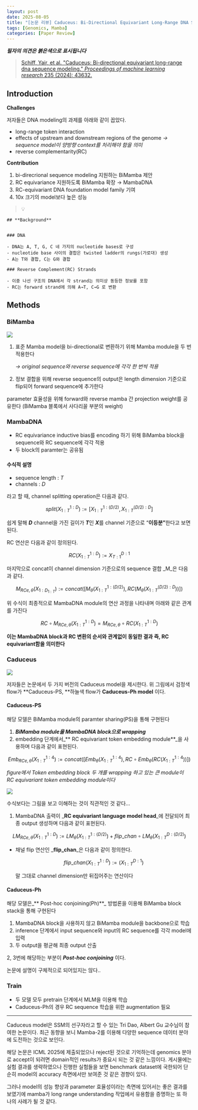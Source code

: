 ```yaml
---
layout: post
date: 2025-08-05
title: "[논문 리뷰] Caduceus: Bi-Directional Equivariant Long-Range DNA Sequence Modeling"
tags: [Genomics, Mamba]
categories: [Paper Review]
---
```


<span class="notion-red">_**필자의 의견은 붉은색으로 표시됩니다**_</span>


> [Schiff, Yair, et al. "Caduceus: Bi-directional equivariant long-range dna sequence modeling." ](https://pmc.ncbi.nlm.nih.gov/articles/PMC12189541/)[_Proceedings of machine learning research_](https://pmc.ncbi.nlm.nih.gov/articles/PMC12189541/)[ 235 (2024): 43632.](https://pmc.ncbi.nlm.nih.gov/articles/PMC12189541/)



## Introduction


**Challenges**


저자들은 DNA modeling의 과제를 아래와 같이 꼽았다.

- long-range token interaction
- effects of upstream and downstream regions of the genome 
_→ sequence model이 양방향 context를 처리해야 함을 의미_
- reverse complementarity(RC)

**Contribution**

1. bi-direcrional sequence modeling 지원하는 BiMamba 제안
1. RC equivariance 지원하도록 BiMamba 확장 → MambaDNA
1. RC-equivariant DNA foundation model family 기여
1. 10x 크기의 model보다 높은 성능

> 💡 


	## **Background**


	### DNA

	- DNA는 A, T, G, C 네 가지의 nucleotide bases로 구성
	- nucleotide base 사이의 결합은 twisted ladder의 rungs(가로대) 생성
	- A는 T와 결합, C는 G와 결합

	### Reverse Complement(RC) Strands

	- 이중 나선 구조의 DNA에서 각 strand는 의미상 동등한 정보를 포함
	- RC는 forward strand에 의해 A→T, C→G 로 변환


## Methods



### BiMamba


![](https://prod-files-secure.s3.us-west-2.amazonaws.com/542b861c-36a8-4051-84e5-8804b6728dba/2c247d59-7815-4980-99f0-8f0d21f445a7/image.png?X-Amz-Algorithm=AWS4-HMAC-SHA256&X-Amz-Content-Sha256=UNSIGNED-PAYLOAD&X-Amz-Credential=ASIAZI2LB4664Z7RVZQB%2F20250819%2Fus-west-2%2Fs3%2Faws4_request&X-Amz-Date=20250819T230058Z&X-Amz-Expires=3600&X-Amz-Security-Token=IQoJb3JpZ2luX2VjEH4aCXVzLXdlc3QtMiJGMEQCIFyEKdz0REutnz1o1A%2FkArCKwGqFsXOB%2Fmm4vGqknh2UAiAsGvlk0oedA6PgSzth1S8vWFZaDn8nWFNeGeWKmTfkHSqIBAjH%2F%2F%2F%2F%2F%2F%2F%2F%2F%2F8BEAAaDDYzNzQyMzE4MzgwNSIMfQ3lJGSTXRUBEnG8KtwDGyKRxuoMHrx3TUcMAd7YOC4vpYEEgYm5hojGME6pDk5S0GPWrwEGDJrQEm6jCYf7yKmlRGJmf278EM1vQ1etNtaSoYflRWkVtZPMxzPT6ZVfJOiBCNtzaqL4geUdtMfjnWNQzh3TMdoFiudf8ldGi3M2qlJWEcIEyPQVRWleSlJfIK7Ru8jLP5NfRNOHZ3evFujxKCpcYYLIcu%2FOqfXxmwzdIeavhqhqdh54rA3p%2Bu0eQ8CZnJtZ1p1OLOKV0%2BWpwHFNfCbRcgNzwZeH5vJFLor6uGXXaBG0KGnrPWK386tiaTVdyVj06%2FSfdZDLBOJIt6QZj4faYbz3sQ6Ysf4OcTeEZwbWhzd0qGUXE16Y2Q1UCLvxNweKmv%2FCnOcsX2wKIel06dKvygp8cRo0gNygkz6MDTA5xL3gYH58NaKmkaom1wZyX%2Bo%2FluRWoO7wwT%2BIuHqVoA0zX0vwgOr40ANDJJ8N01rEB4pAxxoWTjJbmWZ8u2jZG3wO4DgoQ6nVCXeWv%2FTbNKSO7uzQveM%2Ff39HBlSPi4UG4Yq9%2BGQG2GKeAZtI103e1m74LhLJ%2Bf%2B4MdLyTF8xI8dykCS3A4bHNu%2FF6AnoPU%2FeYZuh6Pcl8EMKqQPSVfM0sc3Wfjj8AAow0%2BqTxQY6pgFUd3giksVxVXNMETVNdHaRZ%2FIh9%2BRmWO3ms17t%2B3ZpvLQPyqZ%2B25i%2Br%2FaFwR%2BiKnR3LQuOQ1RC%2FmL2cv20%2FIHkEbgsSw7pJdYcf2ybZ55S8rd1me1ggf8YBpA6qNfoPSksulG3pnanBMRyoSZ%2B%2B5R0XGFJD%2BHPs9S4H5Uv%2FpckjkevAkKOK%2BPrySC6%2FJxYjSG5U42RhB1I8TSdjFEY%2FclvfnLQhR8T&X-Amz-Signature=93785aa35a63864ad3f30462537a6300b35f959f8a445b36d6eb8754073f145e&X-Amz-SignedHeaders=host&x-amz-checksum-mode=ENABLED&x-id=GetObject)

1. 표준 Mamba model을 bi-directional로 변환하기 위해 Mamba module을 두 번 적용한다

	_→ original sequence와 reverse sequence에 각각 한 번씩 적용_

1. 정보 결합을 위해 reverse sequence의 output은 length dimension 기준으로 flip되어 forward sequence에 추가한다

parameter 효율성을 위해 forward와 reverse mamba 간 projection weight를 공유한다 (BiMamba 블록에서 사다리꼴 부분의 weight)



### MambaDNA

- RC equivariance inductive bias를 encoding 하기 위해 BiMamba block을 sequence와 RC sequence에 각각 적용
- 두 block의 paramter는 공유됨


#### 수식적 설명

- sequence length : _T_
- channels : _D_

라고 할 때,  channel splitting operation은 다음과 같다.


$$
split(X^{1:D}_{1:T}):=[X^{1:(D/2)}_{1:T},X^{(D/2):D}_{1:T}]
$$


<span class="notion-red">쉽게 말해 </span><span class="notion-red">_**D**_</span><span class="notion-red"> channel을 가진 길이가 </span><span class="notion-red">_**T**_</span><span class="notion-red">인 </span><span class="notion-red">_**X**_</span><span class="notion-red">를 channel 기준으로 “</span><span class="notion-red">**이등분”**</span><span class="notion-red">한다고 보면 된다.</span>


RC 연산은 다음과 같이 정의된다.


$$
RC(X^{1:D}_{1:T}):=X^{D:1}_{T:1}
$$


마지막으로 concat이 channel dimension 기준으로의 sequence 결합 _M_은 다음과 같다.


$$
M_{RCe,\theta}(X_{1:D_{1:T}}):=concat([M_{\theta}(X^{1:(D/2)}_{1:T}),RC(M_{\theta}(X^{(D/2):D}_{1:T}))])
$$


위 수식이 최종적으로 MambaDNA module의 연산 과정을 나타내며 아래와 같은 관계를 가진다


$$
RC\circ M_{RCe,\theta}(X^{1:D}_{1:T}) = M_{RCe,\theta} \circ RC(X^{1:D}_{1:T})
$$


**이는 MambaDNA block과 RC 변환의 순서와 관계없이 동일한 결과 즉, RC equivariant함을 의미한다**



### Caduceus


![](https://prod-files-secure.s3.us-west-2.amazonaws.com/542b861c-36a8-4051-84e5-8804b6728dba/f94a60d7-8145-473b-aef9-7c68d3ec604a/image.png?X-Amz-Algorithm=AWS4-HMAC-SHA256&X-Amz-Content-Sha256=UNSIGNED-PAYLOAD&X-Amz-Credential=ASIAZI2LB4664Z7RVZQB%2F20250819%2Fus-west-2%2Fs3%2Faws4_request&X-Amz-Date=20250819T230059Z&X-Amz-Expires=3600&X-Amz-Security-Token=IQoJb3JpZ2luX2VjEH4aCXVzLXdlc3QtMiJGMEQCIFyEKdz0REutnz1o1A%2FkArCKwGqFsXOB%2Fmm4vGqknh2UAiAsGvlk0oedA6PgSzth1S8vWFZaDn8nWFNeGeWKmTfkHSqIBAjH%2F%2F%2F%2F%2F%2F%2F%2F%2F%2F8BEAAaDDYzNzQyMzE4MzgwNSIMfQ3lJGSTXRUBEnG8KtwDGyKRxuoMHrx3TUcMAd7YOC4vpYEEgYm5hojGME6pDk5S0GPWrwEGDJrQEm6jCYf7yKmlRGJmf278EM1vQ1etNtaSoYflRWkVtZPMxzPT6ZVfJOiBCNtzaqL4geUdtMfjnWNQzh3TMdoFiudf8ldGi3M2qlJWEcIEyPQVRWleSlJfIK7Ru8jLP5NfRNOHZ3evFujxKCpcYYLIcu%2FOqfXxmwzdIeavhqhqdh54rA3p%2Bu0eQ8CZnJtZ1p1OLOKV0%2BWpwHFNfCbRcgNzwZeH5vJFLor6uGXXaBG0KGnrPWK386tiaTVdyVj06%2FSfdZDLBOJIt6QZj4faYbz3sQ6Ysf4OcTeEZwbWhzd0qGUXE16Y2Q1UCLvxNweKmv%2FCnOcsX2wKIel06dKvygp8cRo0gNygkz6MDTA5xL3gYH58NaKmkaom1wZyX%2Bo%2FluRWoO7wwT%2BIuHqVoA0zX0vwgOr40ANDJJ8N01rEB4pAxxoWTjJbmWZ8u2jZG3wO4DgoQ6nVCXeWv%2FTbNKSO7uzQveM%2Ff39HBlSPi4UG4Yq9%2BGQG2GKeAZtI103e1m74LhLJ%2Bf%2B4MdLyTF8xI8dykCS3A4bHNu%2FF6AnoPU%2FeYZuh6Pcl8EMKqQPSVfM0sc3Wfjj8AAow0%2BqTxQY6pgFUd3giksVxVXNMETVNdHaRZ%2FIh9%2BRmWO3ms17t%2B3ZpvLQPyqZ%2B25i%2Br%2FaFwR%2BiKnR3LQuOQ1RC%2FmL2cv20%2FIHkEbgsSw7pJdYcf2ybZ55S8rd1me1ggf8YBpA6qNfoPSksulG3pnanBMRyoSZ%2B%2B5R0XGFJD%2BHPs9S4H5Uv%2FpckjkevAkKOK%2BPrySC6%2FJxYjSG5U42RhB1I8TSdjFEY%2FclvfnLQhR8T&X-Amz-Signature=0e2a5c9325adf9f23d25529c4ec6d187288efe09ffc00730f1f2026ed60eff70&X-Amz-SignedHeaders=host&x-amz-checksum-mode=ENABLED&x-id=GetObject)


저자들은 논문에서 두 가지 버전의 Caduceus model을 제시한다. 위 그림에서 검정색 flow가 **Caduceus-PS, **하늘색 flow가 **Caduceus-Ph model** 이다.



#### Caduceus-PS


해당 모델은 BiMamba module의 paramter sharing(PS)을 통해 구현된다

1. _**BiMamba module을 MambaDNA block으로 wrapping**_
1. embedding 단계에서_** RC equivariant token embedding module**_을 사용하며 다음과 같이 표현된다.

$$
Emb_{RCe,\theta}(X^{1:4}_{1:T}):=concat([Emb_{\theta}(X^{1:4}_{1:T}),RC \circ Emb_{\theta}(RC(X^{1:4}_{1:T}))])
$$


_figure에서 Token embedding block 두 개를 wrapping 하고 있는 큰 module이 RC equivariant token embedding module이다_


![](https://prod-files-secure.s3.us-west-2.amazonaws.com/542b861c-36a8-4051-84e5-8804b6728dba/b175e4da-71eb-4e91-8c23-a06dabe673c9/image.png?X-Amz-Algorithm=AWS4-HMAC-SHA256&X-Amz-Content-Sha256=UNSIGNED-PAYLOAD&X-Amz-Credential=ASIAZI2LB4664Z7RVZQB%2F20250819%2Fus-west-2%2Fs3%2Faws4_request&X-Amz-Date=20250819T230059Z&X-Amz-Expires=3600&X-Amz-Security-Token=IQoJb3JpZ2luX2VjEH4aCXVzLXdlc3QtMiJGMEQCIFyEKdz0REutnz1o1A%2FkArCKwGqFsXOB%2Fmm4vGqknh2UAiAsGvlk0oedA6PgSzth1S8vWFZaDn8nWFNeGeWKmTfkHSqIBAjH%2F%2F%2F%2F%2F%2F%2F%2F%2F%2F8BEAAaDDYzNzQyMzE4MzgwNSIMfQ3lJGSTXRUBEnG8KtwDGyKRxuoMHrx3TUcMAd7YOC4vpYEEgYm5hojGME6pDk5S0GPWrwEGDJrQEm6jCYf7yKmlRGJmf278EM1vQ1etNtaSoYflRWkVtZPMxzPT6ZVfJOiBCNtzaqL4geUdtMfjnWNQzh3TMdoFiudf8ldGi3M2qlJWEcIEyPQVRWleSlJfIK7Ru8jLP5NfRNOHZ3evFujxKCpcYYLIcu%2FOqfXxmwzdIeavhqhqdh54rA3p%2Bu0eQ8CZnJtZ1p1OLOKV0%2BWpwHFNfCbRcgNzwZeH5vJFLor6uGXXaBG0KGnrPWK386tiaTVdyVj06%2FSfdZDLBOJIt6QZj4faYbz3sQ6Ysf4OcTeEZwbWhzd0qGUXE16Y2Q1UCLvxNweKmv%2FCnOcsX2wKIel06dKvygp8cRo0gNygkz6MDTA5xL3gYH58NaKmkaom1wZyX%2Bo%2FluRWoO7wwT%2BIuHqVoA0zX0vwgOr40ANDJJ8N01rEB4pAxxoWTjJbmWZ8u2jZG3wO4DgoQ6nVCXeWv%2FTbNKSO7uzQveM%2Ff39HBlSPi4UG4Yq9%2BGQG2GKeAZtI103e1m74LhLJ%2Bf%2B4MdLyTF8xI8dykCS3A4bHNu%2FF6AnoPU%2FeYZuh6Pcl8EMKqQPSVfM0sc3Wfjj8AAow0%2BqTxQY6pgFUd3giksVxVXNMETVNdHaRZ%2FIh9%2BRmWO3ms17t%2B3ZpvLQPyqZ%2B25i%2Br%2FaFwR%2BiKnR3LQuOQ1RC%2FmL2cv20%2FIHkEbgsSw7pJdYcf2ybZ55S8rd1me1ggf8YBpA6qNfoPSksulG3pnanBMRyoSZ%2B%2B5R0XGFJD%2BHPs9S4H5Uv%2FpckjkevAkKOK%2BPrySC6%2FJxYjSG5U42RhB1I8TSdjFEY%2FclvfnLQhR8T&X-Amz-Signature=df06f59bff4d9659df6239c94b5004dbc9a4c65904d20108398a7bd14783863c&X-Amz-SignedHeaders=host&x-amz-checksum-mode=ENABLED&x-id=GetObject)


<span class="notion-red">수식보다는 그림을 보고 이해하는 것이 직관적인 것 같다…</span>

1. MambaDNA 출력이 _**RC equivariant language model head**_에 전달되어 최종 output 생성하며 다음과 같이 표현된다.

$$
LM_{RCe,\theta}(X^{1:D}_{1:T}):= LM_{\theta}(X^{1:(D/2)}_{1:T})+flip\_chan\circ LM_{\theta}(X^{D:(D/2)}_{1:T})
$$

- 채널 flip 연산인 _**flip\_chan**_은 다음과 같이 정의한다.

	$$
	flip\_chan(X^{1:D}_{1:T}):=(X^{D:1}_{1:T})
	$$


	말 그대로 channel dimension만 뒤집어주는 연산이다



#### Caduceus-Ph


해당 모델은_** Post-hoc conjoining(Ph)**_ 방법론을 이용해 BiMamba block stack을 통해 구현된다

1. MambaDNA block을 사용하지 않고 BiMamba module을 backbone으로 학습
1. inference 단계에서 input sequence와 input의 RC sequence를 각각 model에 입력
1. 두 output을 평균해 최종 output 산출

2, 3번에 해당하는 부분이 _**Post-hoc conjoining**_ 이다.


<span class="notion-red">논문에 설명이 구체적으로 되어있지는 않다..</span>



### Train

- 두 모델 모두 pretrain 단계에서 MLM을 이용해 학습
- Caduceus-Ph의 경우 RC sequence 학습을 위한 augmentation 필요

---


<span class="notion-red">Caduceus model은 SSM의 선구자라고 할 수 있는 Tri Dao, Albert Gu 교수님이 참여한 논문이다. 최근 동향을 보니 Mamba-2를 이용해 다양한 sequence 데이터 분야에 도전하는 것으로 보인다.</span>


<span class="notion-red">해당 논문은 ICML 2025에 제출되었으나 reject된 것으로 기억하는데 genomics 분야로 accept이 되려면 domain적인 results가 중요시 되는 것 같은 느낌이다. 게시물에는 실험 결과를 생략하였으나 진행한 실험들을 보면 benchmark dataset에 국한되어 단순히 model의 accuracy 측면에서만 보여준 것 같은 경향이 있다.</span>


<span class="notion-red">그러나 model의 성능 향상과 parameter 효율성이라는 측면에 있어서는 좋은 결과를 보였기에 mamba가 long range understanding 작업에서 유용함을 증명하는 또 하나의 사례가 될 것 같다.</span>

